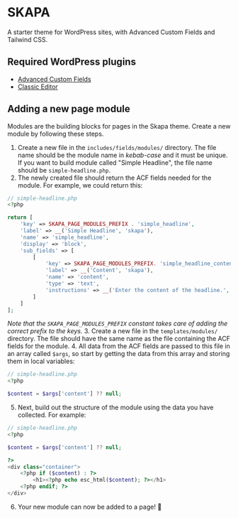 # SKAPA

A starter theme for WordPress sites, with Advanced Custom Fields and Tailwind CSS.

## Required WordPress plugins

* [Advanced Custom Fields](https://wordpress.org/plugins/advanced-custom-fields/)
* [Classic Editor](https://wordpress.org/plugins/classic-editor/)

## Adding a new page module

Modules are the building blocks for pages in the Skapa theme. Create a new module by following these steps.

1. Create a new file in the `includes/fields/modules/` directory. The file name should be the module name in _kebab-case_ and it must be unique. If you want to build module called "Simple Headline", the file name should be `simple-headline.php`.
2. The newly created file should return the ACF fields needed for the module. For example, we could return this:
```php
// simple-headline.php
<?php

return [
    'key' => SKAPA_PAGE_MODULES_PREFIX . 'simple_headline',
    'label' => __('Simple Headline', 'skapa'),
    'name' => 'simple_headline',
    'display' => 'block',
    'sub_fields' => [
        [
            'key' => SKAPA_PAGE_MODULES_PREFIX. 'simple_headline_content',
            'label' => __('Content', 'skapa'),
            'name' => 'content',
            'type' => 'text',
            'instructions' => __('Enter the content of the headline.', 'skapa'),
        ]
    ]
];
```

_Note that the `SKAPA_PAGE_MODULES_PREFIX` constant takes care of adding the correct prefix to the keys._
3. Create a new file in the `templates/modules/` directory. The file should have the same name as the file containing the ACF fields for the module.
4. All data from the ACF fields are passed to this file in an array called `$args`, so start by getting the data from this array and storing them in local variables:
```php
// simple-headline.php
<?php

$content = $args['content'] ?? null;
```
5. Next, build out the structure of the module using the data you have collected. For example:
```php
// simple-headline.php
<?php

$content = $args['content'] ?? null;

?>
<div class="container">
    <?php if ($content) : ?>
        <h1><?php echo esc_html($content); ?></h1>
    <?php endif; ?>
</div>
```
6. Your new module can now be added to a page! :tada: 